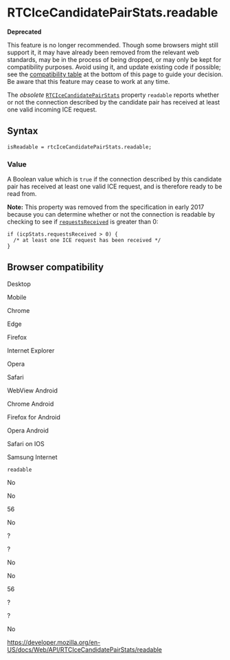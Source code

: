 RTCIceCandidatePairStats.readable
=================================

**Deprecated**

This feature is no longer recommended. Though some browsers might still support it, it may have already been removed from the relevant web standards, may be in the process of being dropped, or may only be kept for compatibility purposes. Avoid using it, and update existing code if possible; see the [compatibility table](#browser_compatibility) at the bottom of this page to guide your decision. Be aware that this feature may cease to work at any time.

The *obsolete* [`RTCIceCandidatePairStats`](../rtcicecandidatepairstats) property `readable` reports whether or not the connection described by the candidate pair has received at least one valid incoming ICE request.

Syntax
------

    isReadable = rtcIceCandidatePairStats.readable;

### Value

A Boolean value which is `true` if the connection described by this candidate pair has received at least one valid ICE request, and is therefore ready to be read from.

**Note:** This property was removed from the specification in early 2017 because you can determine whether or not the connection is readable by checking to see if [`requestsReceived`](requestsreceived) is greater than 0:

    if (icpStats.requestsReceived > 0) {
      /* at least one ICE request has been received */
    }

Browser compatibility
---------------------

Desktop

Mobile

Chrome

Edge

Firefox

Internet Explorer

Opera

Safari

WebView Android

Chrome Android

Firefox for Android

Opera Android

Safari on IOS

Samsung Internet

`readable`

No

No

56

No

?

?

No

No

56

?

?

No

<a href="https://developer.mozilla.org/en-US/docs/Web/API/RTCIceCandidatePairStats/readable" class="_attribution-link">https://developer.mozilla.org/en-US/docs/Web/API/RTCIceCandidatePairStats/readable</a>
